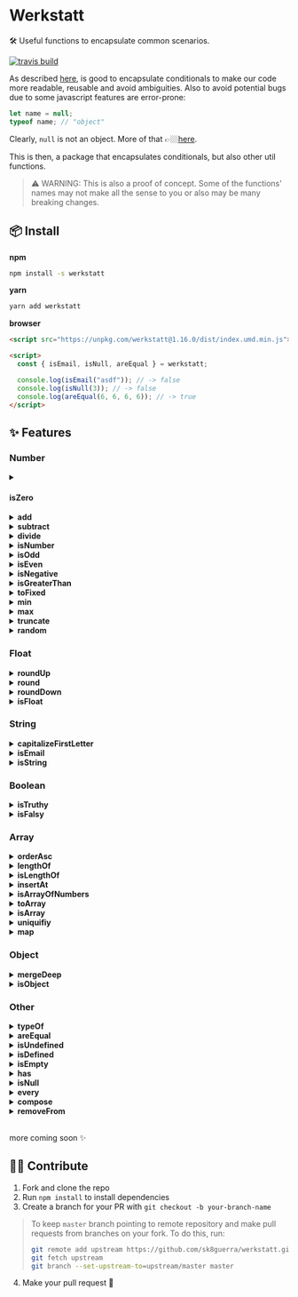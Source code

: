 # Werkstatt

🛠 Useful functions to encapsulate common scenarios.

[![travis build](https://img.shields.io/travis/sk8guerra/werkstatt)](https://travis-ci.org/github/sk8Guerra/werkstatt)

As described [here](https://github.com/ryanmcdermott/clean-code-javascript#encapsulate-conditionals), is good to encapsulate conditionals to make our code more readable, reusable and avoid ambiguities. Also to avoid potential bugs due to some javascript features are error-prone:

```javascript
let name = null;
typeof name; // "object"
```

Clearly, `null` is not an object. More of that 👉🏼[here](https://2ality.com/2013/10/typeof-null.html).

This is then, a package that encapsulates conditionals, but also other util functions.

> ⚠️ WARNING: This is also a proof of concept. Some of the functions' names may not make all the sense to you or also may be many breaking changes.

## 📦 Install

**npm**

```bash
npm install -s werkstatt
```

**yarn**

```bash
yarn add werkstatt
```

**browser**

```html
<script src="https://unpkg.com/werkstatt@1.16.0/dist/index.umd.min.js"></script>

<script>
  const { isEmail, isNull, areEqual } = werkstatt;

  console.log(isEmail("asdf")); // -> false
  console.log(isNull(3)); // -> false
  console.log(areEqual(6, 6, 6, 6)); // -> true
</script>
```

## ✨ Features

### Number

<details>
<summary><strong><h4>isZero</h4></strong></summary>

##### Arguments

| argument | type   | description                      | returns |
| -------- | ------ | -------------------------------- | ------- |
| value    | number | will be tested if it is 0 or not | boolean |

```javascript
const { isZero } = require("werkstatt");

isZero(7); // -> false
isZero(0); // -> true
```

</details>

<details>
<summary><strong>add</strong></summary>

##### Arguments

| argument | type   | description                          | returns |
| -------- | ------ | ------------------------------------ | ------- |
| values   | number | either an array of numbers or n args | number  |

```javascript
const { add } = require("werkstatt");

add(3, 6, 11); // -> 20
const numbers = [1, 2, 3];
add(...numbers); // -> 6

// or just pass the array
add(numbers); // -> 6
```

</details>

<details>
<summary><strong>subtract</strong></summary>

##### Arguments

| argument | type   | description                      | returns |
| -------- | ------ | -------------------------------- | ------- |
| values   | number | numbers that will be subtrtacted | number  |

```javascript
const { subtract } = require("werkstatt");

subtract(6, 3); // -> 3
```

> NOTE: currently it only supports two numbers as paremeters.

</details>

<details>
<summary><strong>divide</strong></summary>

##### Arguments

| argument | type   | description                   | returns |
| -------- | ------ | ----------------------------- | ------- |
| dividend | number | the dividend of the operation | number  |
| divider  | number | the divider of the operation  | number  |

```javascript
const { divide } = require("werkstatt");

divide(100, 2); // -> 50
divide(10, 5); // -> 2
```

</details>

<details>
<summary><strong>isNumber</strong></summary>

##### Arguments

| argument | type | description                           | returns |
| -------- | ---- | ------------------------------------- | ------- |
| value    | any  | will be tested if it is number or not | boolean |

```javascript
const { isNumber } = require("werkstatt");

isNumber(54); // -> true
isNumber({ hola: "adios" }); // -> false
isNumber([]); // -> false
isNumber(""); // -> false
isNumber(3); // -> true
isNumber(true); // -> false
```

> NOTE: this is an implementation of [is-number](https://www.npmjs.com/package/is-number) package.

</details>

<details>
<summary><strong>isOdd</strong></summary>

##### Arguments

| argument | type   | description                               | returns |
| -------- | ------ | ----------------------------------------- | ------- |
| value    | number | will be tested if it is odd number or not | boolean |

```javascript
const { isOdd } = require("werkstatt");

isOdd(7); // -> true
isOdd(4); // -> false
```

> NOTE: this is an implementation of [is-odd](https://www.npmjs.com/package/is-odd) package.

</details>

<details>
<summary><strong>isEven</strong></summary>

##### Arguments

| argument | type   | description                                | returns |
| -------- | ------ | ------------------------------------------ | ------- |
| value    | number | will be tested if it is even number or not | boolean |

```javascript
const { isEven } = require("werkstatt");

isEven(7); // -> false
isEven(4); // -> true
```

> NOTE: this is an implementation of [is-even](https://www.npmjs.com/package/is-even) package.

</details>

<details>
<summary><strong>isNegative</strong></summary>

##### Arguments

| argument | type   | description                                    | returns |
| -------- | ------ | ---------------------------------------------- | ------- |
| value    | number | will be tested if it is negative number or not | boolean |

```javascript
const { isNegative } = require("werkstatt");

isNegative(-54); // -> true
isNegative(4); // -> false
```

</details>

<details>
<summary><strong>isGreaterThan</strong></summary>

##### Arguments

| argument       | type   | description                  | returns |
| -------------- | ------ | ---------------------------- | ------- |
| firstArgument  | number | first value to be evaluated  | boolean |
| secondArgument | number | second value to be evaluated | boolean |

```javascript
const { isGreaterThan } = require("werkstatt");

isGreaterThan(100, 50); // -> true
isGreaterThan(1, 50); // -> false
```

</details>

<details>
<summary><strong>toFixed</strong></summary>

##### Arguments

| argument  | type   | description                |
| --------- | ------ | -------------------------- |
| value     | number | number to convert          |
| precision | number | desired amount of decimals |

```javascript
const { toFixed } = require("werkstatt");

toFixed(3.14, 4); // -> '3.1400'
toFixed(5.1346, 3); // -> '5.135'
```

</details>

<details>
<summary><strong>min</strong></summary>

##### Arguments

| argument | type                             | description                        |
| -------- | -------------------------------- | ---------------------------------- |
| value    | array of numbers or several args | where to look for the lowest value |

```javascript
const { min } = require("werkstatt");

min(264, 736, 223, 979, 124); // -> 124
min([543, 333, 22, 1865, 976]); // -> 22
```

</details>

<details>
<summary><strong>max</strong></summary>

##### Arguments

| argument | type                             | description                         |
| -------- | -------------------------------- | ----------------------------------- |
| value    | array of numbers or several args | where to look for the highest value |

```javascript
const { max } = require("werkstatt");

max(264, 736, 223, 979, 124); // -> 979
max([543, 333, 22, 1865, 976]); // -> 1865
```

</details>

<details>
<summary><strong>truncate</strong></summary>

##### Arguments

| argument | type   | description                                  |
| -------- | ------ | -------------------------------------------- |
| value    | number | float number where decimales will be removed |

```javascript
const { truncate } = require("werkstatt");

truncate(123.4567); // -> 123
```

</details>

<details>
<summary><strong>random</strong></summary>

##### Arguments

| argument  | type   | description                |
| --------- | ------ | -------------------------- |
| lower     | number | lower number desired       |
| upper     | number | upper number desired       |
| precision | number | amount of decimals desired |

```javascript
const { random } = require("werkstatt");

random(5, 10, 2); // -> 9.32
```

</details>

### Float

<details>
<summary><strong>roundUp</strong></summary>

##### Arguments

| argument | type  |
| -------- | ----- |
| number   | float |

```javascript
const { roundUp } = require("werkstatt");

roundUp(3.2); // -> 4
```

</details>

<details>
<summary><strong>round</strong></summary>

##### Arguments

| argument | type  |
| -------- | ----- |
| number   | float |

```javascript
const { round } = require("werkstatt");

round(5.95); // -> 6
round(5.5); // -> 6
round(5.05); // -> 5
```

</details>

<details>
<summary><strong>roundDown</strong></summary>

##### Arguments

| argument | type  |
| -------- | ----- |
| number   | float |

```javascript
const { roundDown } = require("werkstatt");

roundDown(3.8); // -> 3
```

</details>

<details>
<summary><strong>isFloat</strong></summary>

##### Arguments

| argument | type          | description                       | returns |
| -------- | ------------- | --------------------------------- | ------- |
| value    | number, float | will be tested if is or not float | boolean |

```javascript
const { isFloat } = require("werkstatt");

isFloat(6); // -> false
isFloat(6.5); // -> true
```

</details>

### String

<details>
<summary><strong>capitalizeFirstLetter</strong></summary>

##### Arguments

| argument | type   | description                       | returns |
| -------- | ------ | --------------------------------- | ------- |
| value    | string | string to capitalize first letter | string  |

```javascript
const { capitalizeFirstLetter } = require("werkstatt");

capitalizeFirstLetter("hola"); // -> 'Hola'
capitalizeFirstLetter("adios"); // -> 'Adios'
```

> NOTE: this is an implementation of a [Flavio's function](https://flaviocopes.com/how-to-uppercase-first-letter-javascript/)

</details>

<details>
<summary><strong>isEmail</strong></summary>

##### Arguments

| argument | type   | description                                    | returns |
| -------- | ------ | ---------------------------------------------- | ------- |
| value    | string | will be tested if it satisfies an email format | boolean |

```javascript
const { isEmail } = require("werkstatt");

isEmail("a@a.c"); // -> false
isEmail("a@a.co"); // -> true
```

> Best regex [found out there](https://stackoverflow.com/questions/46155/how-to-validate-an-email-address-in-javascript).

</details>

<details>
<summary><strong>isString</strong></summary>

##### Arguments

| argument | type | description                          | returns |
| -------- | ---- | ------------------------------------ | ------- |
| value    | any  | whether or not the value is a string | boolean |

```javascript
const { isString } = require("werkstatt");

isString("Hola"); // -> true
isString([3]); // -> false
```

</details>

### Boolean

<details>
<summary><strong>isTruthy</strong></summary>

> Whenever JavaScript expects a boolean value (e.g. for the condition of an `if` statement), any value can be used. It will be interpreted as either `true` or `false`. The following values are interpreted as `false`:
>
> - undefined, null
> - **Boolean**: false
> - **Number**: -0, NaN
> - **String**: ''
>
> Speaking JavaScript by Alex Rauschmayer

That means that those values _tend to_ to be false. So if you pass as parameter to `isTruthy` function any of those values, it will return `false`. All other values are considered `true`.

```javascript
const { isTruthy } = require('werkstatt');

isTruthy(3)); // -> true
isTruthy({}); // -> true

isTruthy(undefined); // -> false
isTruthy(null); // -> false
isTruthy(false); // -> false
isTruthy(Number('hola')); // -> false
isTruthy(0); // -> false
isTruthy(-0); // -> false
isTruthy(''); // -> false
```

</details>

<details>
<summary><strong>isFalsy</strong></summary>

Exactly the opposite of `isTruthy`.

```javascript
const { isFalsy } = require('werkstatt');

isFalsy(3)); // -> false
isFalsy(null); // -> true

```

</details>

### Array

<details>
<summary><strong>orderAsc</strong></summary>

##### Arguments

| argument | type          | description                           | returns         |
| -------- | ------------- | ------------------------------------- | --------------- |
| value    | array<number> | will order the list in ascending mode | array (ordened) |

```javascript
const { orderAsc } = require("werkstatt");

orderAsc([8, 10, 6]); // -> [6, 8, 10]
```

> NOTE: this is an implementation of [quicksort algorithm](https://en.wikipedia.org/wiki/Quicksort)

</details>

<details>
<summary><strong>lengthOf</strong></summary>

##### Arguments

| argument | type                | description                   | returns |
| -------- | ------------------- | ----------------------------- | ------- |
| value    | array, string, json | length of the passed argument | number  |

```javascript
const { lengthOf } = require("werkstatt");

lengthOf([8, 10, 6]); // -> 3
```

</details>

<details>
<summary><strong>isLengthOf</strong></summary>

##### Arguments

| argument | type                | description                                                                               | returns |
| -------- | ------------------- | ----------------------------------------------------------------------------------------- | ------- |
| value    | array, string, json | test if the first argument has the desired length (that specified in the second argument) | boolean |

```javascript
const { isLengthOf } = require("werkstatt");

isLengthOf([8, 10, 6], 3); // -> true
isLengthOf("hola", 0); // -> false
isLengthOf({ name: "Jorge", lasName: "Guerra" }, 2); // -> true
```

</details>

<details>
<summary><strong>insertAt</strong></summary>

##### Arguments

| argument        | type | description                            |
| --------------- | ---- | -------------------------------------- |
| array           | any  | where the element will be inserted.    |
| index           | any  | at which the element will be inserted. |
| elementToInsert | any  | element to insert in the array.        |

```javascript
const { insertAt } = require("werkstatt");

insertAt([1, 2, 3], 1, 4); // -> [1, 4, 2, 3]
```

</details>

<details>
<summary><strong>isArrayOfNumbers</strong></summary>

##### Arguments

| argument | type   | description   | returns |
| -------- | ------ | ------------- | ------- |
| values   | number | array to test | boolean |

```javascript
const { isArrayOfNumbers } = require("werkstatt");

isArrayOfNumbers([3, 6, 11, "hola"]); // -> false
isArrayOfNumbers([1, 2, 3]); // -> true
```

</details>

<details>
<summary><strong>toArray</strong></summary>

##### Arguments

| argument                 | type | description       | returns |
| ------------------------ | ---- | ----------------- | ------- |
| arrayLikeObject/NodeList | any  | object to convert | array   |

```javascript
const { toArray } = require("werkstatt");

function testToArray() {
  console.log(arguments); // array like object -> [Arguments] { '0': 1, '1': 2, '2': 3 }
  return toArray(arguments);
}

testToArray(1, 2, 3); // -> [ 1, 2, 3 ]
```

</details>

<details>
<summary><strong>isArray</strong></summary>

##### Arguments

| argument | type | description                          | returns |
| -------- | ---- | ------------------------------------ | ------- |
| value    | any  | whether or not the value is an array | boolean |

```javascript
const { isArray } = require("werkstatt");

isArray("Hola"); // -> false
isArray([3]); // -> true
```

</details>

<details>
<summary><strong>uniquifiy</strong></summary>

##### Arguments

| argument | type  | description           | returns |
| -------- | ----- | --------------------- | ------- |
| array    | array | Array to be processed | array   |

```javascript
const { uniquify } = require("werkstatt");

const shoes = [
  { id: 1, name: "nikesb" },
  { id: 1, name: "nikesb" },
  { id: 2, name: "lakai" },
  { id: 2, name: "lakai" },
  { id: 3, name: "etnies" },
];

const unique = uniquify(shoes, (a, b) => a.id === b.id);

/*

[
  { id: 1, name: "nikesb" },
  { id: 2, name: "lakai" },
  { id: 3, name: "etnies" },
]

*/
```

</details>

<details>
<summary><strong>map</strong></summary>

##### Arguments

| argument  | type  | description                               |
| --------- | ----- | ----------------------------------------- |
| array     | array | Array to be processed                     |
| transform | func  | function to apply to element in the array |

```javascript
const { map } = require("werkstatt");

const numbers = [1, 2, 3];
map(numbers, (x) => x * 2); // -> [2, 4, 6]
```

</details>

### Object

<details>
<summary><strong>mergeDeep</strong></summary>

##### Arguments

| argument | type   |
| -------- | ------ |
| target   | object |
| source   | object |

```javascript
const { mergeDeep } = require("werkstatt");

const obj1 = {
  a: 1,
  b: 1,
  c: { x: 1, y: 1 },
  d: [1, 1],
};

const obj2 = {
  b: 2,
  c: { y: 2, z: 2 },
  d: [2, 2],
  e: 2,
};

mergeDeep(obj1, obj2);

/*

{ 
  a: 1, 
  b: 2, 
  c: { x: 1, y: 2, z: 2 }, 
  d: [ 1, 1, 2, 2 ], 
  e: 2 
};
*/
```

Author: [jhildenbiddle](https://stackoverflow.com/questions/27936772/how-to-deep-merge-instead-of-shallow-merge/48218209#48218209)

</details>

<details>
<summary><strong>isObject</strong></summary>

##### Arguments

| argument | type |
| -------- | ---- |
| obj      | any  |

```javascript
const { isObject } = require("werkstatt");

const obj1 = {
  a: 1,
  b: 1,
  c: { x: 1, y: 1 },
  d: [1, 1],
};

isObject(obj1); // -> true
```

</details>

### Other

<details>
<summary><strong>typeOf</strong></summary>

##### Arguments

| argument | type | description                         | returns |
| -------- | ---- | ----------------------------------- | ------- |
| value    | any  | will get the type of a passed value | string  |

```javascript
const { typeOf } = require("werkstatt");

typeOf(6.5); // -> float
typeOf([]); // -> array
typeOf({}); // -> object
typeOf(null); // -> 'null'
typeOf(undefined); // -> 'undefined'
typeOf("undefined"); // -> 'string'
typeOf(true); // -> 'boolean'
typeOf(() => {}); // -> 'function'
typeOf(6); // -> number
```

</details>

<details>
<summary><strong>areEqual</strong></summary>

##### Arguments

| argument | type | description     | returns |
| -------- | ---- | --------------- | ------- |
| n amount | any  | args to compare | boolean |

```javascript
const { areEqual } = require("werkstatt");

areEqual(100, 2); // -> false

var name;
areEqual(typeOf(name), "undefined"); // -> true

const numbers = [4, 3, 5, 7, 3, 9];
areEqual(...numbers); // -> false

const ages = [9, 9, 9, 9, 9];
areEqual(...ages); // -> true
```

> NOTE: This function supports primitive values only because objects are not compared by value but by reference.

</details>

<details>
<summary><strong>isUndefined</strong></summary>

##### Arguments

| argument | type | description                           | returns |
| -------- | ---- | ------------------------------------- | ------- |
| value    | any  | will be tested if is undefined or not | boolean |

```javascript
const { isUndefined } = require("werkstatt");

isUndefined(); // -> true
isUndefined("a@a.co"); // -> false
```

</details>

<details>
<summary><strong>isDefined</strong></summary>

##### Arguments

| argument | type | description                         | returns |
| -------- | ---- | ----------------------------------- | ------- |
| value    | any  | will be tested if is or not defined | boolean |

```javascript
const { isDefined } = require("werkstatt");

isDefined(100); // -> true
var name;
isDefined(name); // -> false

var age = null;
isDefined(age); // -> false
isDefined({}); // -> true
```

</details>

<details>
<summary><strong>isEmpty</strong></summary>

##### Arguments

| argument | type |
| -------- | ---- |
| param    | any  |

```javascript
const { isEmpty } = require("werkstatt");

isEmpty({}); // -> true
isEmpty({ hola: "adios" }); // -> false
isEmpty([]); // -> true
isEmpty(""); // -> true
isEmpty(3); // -> true
isEmpty(true); // -> true
```

> Note: `isEmpty` currently supports array, object and string only.

</details>

<details>
<summary><strong>has</strong></summary>

##### Arguments

| argument       | type   | description                  | returns |
| -------------- | ------ | ---------------------------- | ------- |
| firstArgument  | number | first value to be evaluated  | boolean |
| secondArgument | number | second value to be evaluated | boolean |

```javascript
const { has } = require("werkstatt");

has([3, 5], 3); // -> true
has(["Hola", "adios"], "true"); // -> false
has("Jorge", "e"); // -> true
```

</details>

<details>
<summary><strong>isNull</strong></summary>

##### Arguments

| argument | type | description           | returns |
| -------- | ---- | --------------------- | ------- |
| value    | any  | value to be evaluated | boolean |

```javascript
const { isNull } = require("werkstatt");

var name = null;
isNull(name); // -> true
isNull("Hola"); // -> false
```

</details>

<details>
<summary><strong>every</strong></summary>

##### Arguments

| argument | type  | description                           | returns |
| -------- | ----- | ------------------------------------- | ------- |
| args     | array | arguments to match to a specific type | boolean |

```javascript
const { every } = require("werkstatt");

every("adios" === "adios", "hola" === "hola").is.true; // -> true
every("adios", "hola").is.string; // -> true
every(1, 2).is.number; // -> true
```

</details>

<details>
<summary><strong>compose</strong></summary>

##### Arguments

| argument | type  | description              | returns  |
| -------- | ----- | ------------------------ | -------- |
| fns      | array | functions to be executed | function |

```javascript
const { compose } = require("werkstatt");

const h = (n) => n / 2;
const g = (n) => n + 1;
const f = (n) => n * 2;

compose(f, g, h)(20); // -> 22
```

</details>

<details>
<summary><strong>removeFrom</strong></summary>

##### Arguments

| argument | type          | description                  | returns                                   |
| -------- | ------------- | ---------------------------- | ----------------------------------------- |
| item     | array, object | item on where to remove from | copy of item with props or values removed |

```javascript
const { removeFrom } = require("werkstatt");

const object = {
  name: "Jorge",
  age: 20,
  sex: "M",
};
//  pass an array of props
const props = ["name", "sex"];
const newObject = removeFrom(object, props);

// or one prop as string
const newObject = removeFrom(object, "name");

// pass an array of values
const array = ["red", "blue", "pink"];
const values = ["blue", "red"];
const newArray = removeFrom(array, values);

// or one value as string
const array = ["red", "blue"];
const value = "blue";
const newArray = removeFrom(array, value);
```

</details>

<br />

more coming soon ✨

## 🙌🏽 Contribute

1. Fork and clone the repo
2. Run `npm install` to install dependencies
3. Create a branch for your PR with `git checkout -b your-branch-name`

> To keep `master` branch pointing to remote repository and make
> pull requests from branches on your fork. To do this, run:
>
> ```sh
> git remote add upstream https://github.com/sk8guerra/werkstatt.git
> git fetch upstream
> git branch --set-upstream-to=upstream/master master
> ```

4. Make your pull request 🥳
